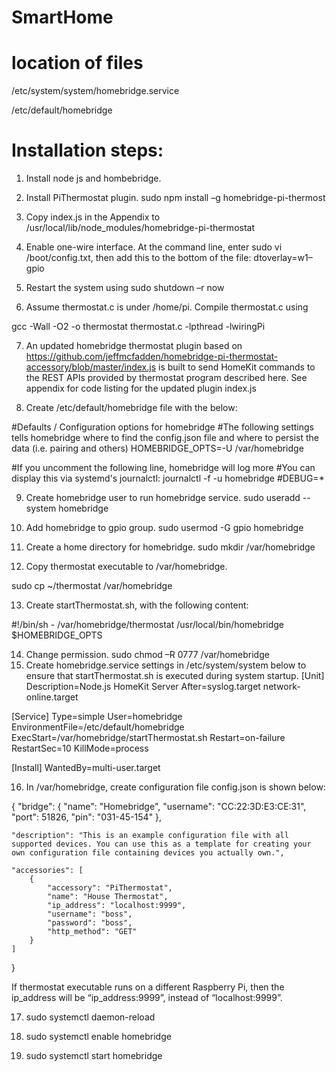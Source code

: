 # SmartHome
# location of files
/etc/system/system/homebridge.service

/etc/default/homebridge

# Installation steps:

1.	Install node js and hombebridge.
2.	Install PiThermostat plugin. sudo npm install –g homebridge-pi-thermost
3.	Copy index.js in the Appendix to /usr/local/lib/node_modules/homebridge-pi-thermostat
4.	Enable one-wire interface. At the command line,  enter 
sudo vi /boot/config.txt, then add this to the bottom of the file:
dtoverlay=w1–gpio

5.	Restart the system using 
sudo shutdown –r now 
6.	Assume thermostat.c is under /home/pi. Compile thermostat.c using 

gcc -Wall -O2 -o thermostat thermostat.c -lpthread -lwiringPi

7.	An updated homebridge thermostat plugin based on https://github.com/jeffmcfadden/homebridge-pi-thermostat-accessory/blob/master/index.js is built to send HomeKit commands to the REST APIs provided by thermostat program described here. See appendix for code listing for the updated plugin index.js

8.	Create /etc/default/homebridge file with the below:

#Defaults / Configuration options for homebridge
#The following settings tells homebridge where to find the config.json file and where to persist the data (i.e. pairing and others)
HOMEBRIDGE_OPTS=-U /var/homebridge

#If you uncomment the following line, homebridge will log more
#You can display this via systemd's journalctl: journalctl -f -u homebridge
#DEBUG=*




9.	Create homebridge user to run homebridge service. 
 sudo useradd --system homebridge

10.	Add homebridge to gpio group.  sudo usermod -G gpio homebridge

11.	Create a home directory for homebridge. sudo mkdir /var/homebridge

12.	Copy thermostat executable to /var/homebridge. 

sudo cp ~/thermostat /var/homebridge

13.	Create startThermostat.sh, with the following content:

#!/bin/sh -
/var/homebridge/thermostat
/usr/local/bin/homebridge $HOMEBRIDGE_OPTS

14.	Change permission. sudo chmod –R 0777 /var/homebridge
15.	Create homebridge.service settings in /etc/system/system below to ensure that startThermostat.sh is executed during system startup.
[Unit]
Description=Node.js HomeKit Server
After=syslog.target network-online.target

[Service]
Type=simple
User=homebridge
EnvironmentFile=/etc/default/homebridge
ExecStart=/var/homebridge/startThermostat.sh
Restart=on-failure
RestartSec=10
KillMode=process

[Install]
WantedBy=multi-user.target


16.	In /var/homebridge, create configuration file config.json is shown below:


{
    "bridge": {
        "name": "Homebridge",
        "username": "CC:22:3D:E3:CE:31",
        "port": 51826,
        "pin": "031-45-154"
    },

    "description": "This is an example configuration file with all supported devices. You can use this as a template for creating your own configuration file containing devices you actually own.",

    "accessories": [
        {
            "accessory": "PiThermostat",
            "name": "House Thermostat",
            "ip_address": "localhost:9999",
            "username": "boss",
            "password": "boss",
            "http_method": "GET"
        }
    ]

}

If thermostat executable runs on a different Raspberry Pi, then the ip_address will be “ip_address:9999”, instead of “localhost:9999”.

17.	sudo systemctl daemon-reload

18.	sudo systemctl enable homebridge

19.	sudo systemctl start homebridge

